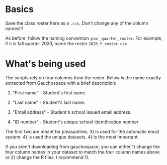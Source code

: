 # Basics

Save the class roster here as a `.csv`. Don't change any of the column names!!!

As before, follow the naming convention `year_quarter_roster`. For example, if it is fall quarter 2020, name the roster `2020_f_roster.csv`

# What's being used

The scripts rely on four columns from the roster. Below is the name exactly extracted from Gauchospace with a brief description:

1) "First name" - Student's first name.

2) "Last name" - Student's last name.

3) "Email address" - Student's school issued email address.

4) "ID number" - Student's unique school identification number

The first two are meant for pleasantries. 3) is used for the automatic email system. 4) is used the unique datasets. 4) is the most important.

If you aren't downloading from gauchospace, you can either 1) change the four column names in your dataset to match the four column names above or 2) change the R files. I recommend 1).